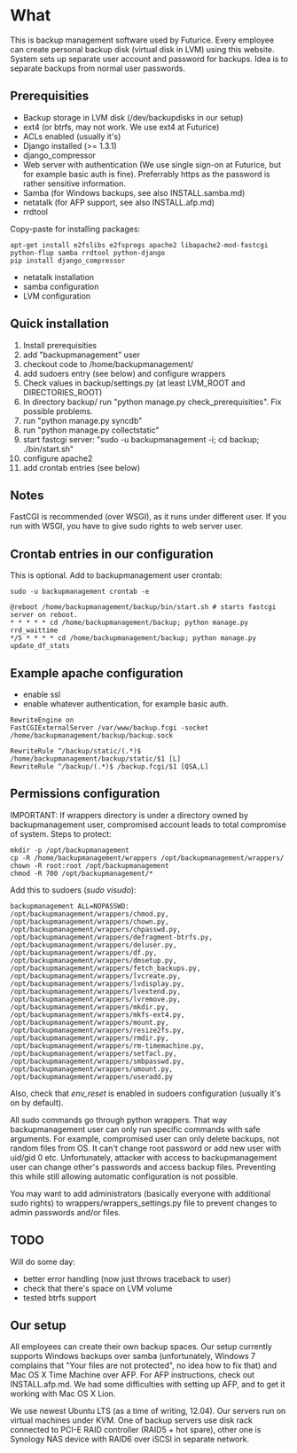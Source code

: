 What
====

This is backup management software used by Futurice. Every employee can create
personal backup disk (virtual disk in LVM) using this website. System sets up separate user account and password for backups. 
Idea is to separate backups from normal user passwords.

Prerequisities
--------------

* Backup storage in LVM disk (/dev/backupdisks in our setup)
* ext4 (or btrfs, may not work. We use ext4 at Futurice)
* ACLs enabled (usually it's)
* Django installed (>= 1.3.1)
* django_compressor
* Web server with authentication (We use single sign-on at Futurice, but for example basic auth is fine). Preferrably https as the password is rather sensitive information.
* Samba (for Windows backups, see also INSTALL.samba.md)
* netatalk (for AFP support, see also INSTALL.afp.md)
* rrdtool

Copy-paste for installing packages:

```
apt-get install e2fslibs e2fsprogs apache2 libapache2-mod-fastcgi python-flup samba rrdtool python-django
pip install django_compressor
```

* netatalk installation
* samba configuration
* LVM configuration

Quick installation
------------------

1. Install prerequisities
1. add "backupmanagement" user
1. checkout code to /home/backupmanagement/
1. add sudoers entry (see below) and configure wrappers
1. Check values in backup/settings.py (at least LVM_ROOT and DIRECTORIES_ROOT)
1. In directory backup/ run "python manage.py check_prerequisities". Fix possible problems.
1. run "python manage.py syncdb"
1. run "python manage.py collectstatic"
1. start fastcgi server: "sudo -u backupmanagement -i; cd backup; ./bin/start.sh"
1. configure apache2
1. add crontab entries (see below)

Notes
-----

FastCGI is recommended (over WSGI), as it runs under different user. If you run with WSGI, you have to give sudo rights to web server user.

Crontab entries in our configuration
------------------------------------

This is optional. Add to backupmanagement user crontab:

```
sudo -u backupmanagement crontab -e
```

```
@reboot /home/backupmanagement/backup/bin/start.sh # starts fastcgi server on reboot.
* * * * * cd /home/backupmanagement/backup; python manage.py rrd_waittime
*/5 * * * * cd /home/backupmanagement/backup; python manage.py update_df_stats
```

Example apache configuration
----------------------------

* enable ssl
* enable whatever authentication, for example basic auth.

```
RewriteEngine on
FastCGIExternalServer /var/www/backup.fcgi -socket /home/backupmanagement/backup/backup.sock

RewriteRule ^/backup/static/(.*)$ /home/backupmanagement/backup/static/$1 [L]
RewriteRule ^/backup/(.*)$ /backup.fcgi/$1 [QSA,L]
```

Permissions configuration
-------------------------

IMPORTANT: If wrappers directory is under a directory owned by 
backupmanagement user, compromised account leads to total compromise of 
system. Steps to protect:

```
mkdir -p /opt/backupmanagement
cp -R /home/backupmanagement/wrappers /opt/backupmanagement/wrappers/
chown -R root:root /opt/backupmanagement 
chmod -R 700 /opt/backupmanagement/*
```

Add this to sudoers (*sudo visudo*):

```
backupmanagement ALL=NOPASSWD: /opt/backupmanagement/wrappers/chmod.py, /opt/backupmanagement/wrappers/chown.py, /opt/backupmanagement/wrappers/chpasswd.py, /opt/backupmanagement/wrappers/defragment-btrfs.py, /opt/backupmanagement/wrappers/deluser.py, /opt/backupmanagement/wrappers/df.py, /opt/backupmanagement/wrappers/dmsetup.py, /opt/backupmanagement/wrappers/fetch_backups.py, /opt/backupmanagement/wrappers/lvcreate.py, /opt/backupmanagement/wrappers/lvdisplay.py, /opt/backupmanagement/wrappers/lvextend.py, /opt/backupmanagement/wrappers/lvremove.py, /opt/backupmanagement/wrappers/mkdir.py, /opt/backupmanagement/wrappers/mkfs-ext4.py, /opt/backupmanagement/wrappers/mount.py, /opt/backupmanagement/wrappers/resize2fs.py, /opt/backupmanagement/wrappers/rmdir.py, /opt/backupmanagement/wrappers/rm-timemachine.py, /opt/backupmanagement/wrappers/setfacl.py, /opt/backupmanagement/wrappers/smbpasswd.py, /opt/backupmanagement/wrappers/umount.py, /opt/backupmanagement/wrappers/useradd.py
```

Also, check that *env_reset* is enabled in sudoers configuration (usually it's on by 
default).

All sudo commands go through python wrappers. That way backupmanagement 
user can only run specific commands with safe arguments. For example, 
compromised user can only delete backups, not random files from OS. It 
can't change root password or add new user with uid/gid 0 etc. 
Unfortunately, attacker with access to backupmanagement user can change 
other's passwords and access backup files. Preventing this while still 
allowing automatic configuration is not possible.

You may want to add administrators (basically everyone with additional
sudo rights) to wrappers/wrappers_settings.py file to prevent changes
to admin passwords and/or files.

TODO
----

Will do some day:
- better error handling (now just throws traceback to user)
- check that there's space on LVM volume
- tested btrfs support

Our setup
---------

All employees can create their own backup spaces. Our setup currently 
supports Windows backups over samba (unfortunately, Windows 7 complains 
that "Your files are not protected", no idea how to fix that) and Mac OS 
X Time Machine over AFP. For AFP instructions, check out 
INSTALL.afp.md. We had some difficulties with setting up AFP, and to 
get it working with Mac OS X Lion.

We use newest Ubuntu LTS (as a time of writing, 12.04). Our servers run 
on virtual machines under KVM. One of backup servers use disk rack 
connected to PCI-E RAID controller (RAID5 + hot spare), other one is 
Synology NAS device with RAID6 over iSCSI in separate network.
